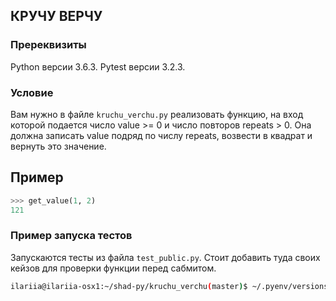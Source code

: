 ## КРУЧУ ВЕРЧУ

### Пререквизиты

Python версии 3.6.3. Pytest версии 3.2.3.

### Условие

Вам нужно в файле ```kruchu_verchu.py``` реализовать функцию, на вход которой подается число value >= 0 и число повторов repeats > 0.
Она должна записать value подряд по числу repeats, возвести в квадрат и вернуть это значение.

## Пример
```python
>>> get_value(1, 2)
121
```

### Пример запуска тестов
Запускаются тесты из файла ```test_public.py```. Стоит добавить туда своих кейзов для проверки функции перед сабмитом.
```bash
ilariia@ilariia-osx1:~/shad-py/kruchu_verchu(master)$ ~/.pyenv/versions/3.6.3/bin/pytest .
```
